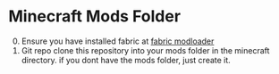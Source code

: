 # Minecraft Mods Folder

0. Ensure you have installed fabric at [fabric modloader](https://fabricmc.net/use/installer/)
1. Git repo clone this repository into your mods folder in the minecraft directory.  if you dont have the mods folder, just create it.
